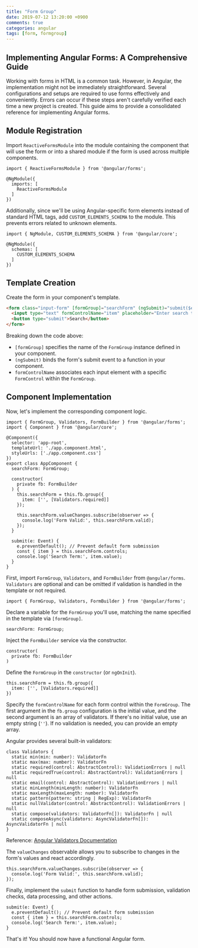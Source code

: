 ```yaml
---
title: "Form Group"
date: 2019-07-12 13:20:00 +0900
comments: true
categories: angular
tags: [form, formgroup]
---
```



## Implementing Angular Forms: A Comprehensive Guide

Working with forms in HTML is a common task. However, in Angular, the implementation might not be immediately straightforward. Several configurations and setups are required to use forms effectively and conveniently. Errors can occur if these steps aren't carefully verified each time a new project is created. This guide aims to provide a consolidated reference for implementing Angular forms.

## Module Registration

Import `ReactiveFormsModule` into the module containing the component that will use the form or into a shared module if the form is used across multiple components.

```tsx
import { ReactiveFormsModule } from '@angular/forms';

@NgModule({
  imports: [
    ReactiveFormsModule
  ]
})
```

Additionally, since we'll be using Angular-specific form elements instead of standard HTML tags, add `CUSTOM_ELEMENTS_SCHEMA` to the module. This prevents errors related to unknown elements.

```tsx
import { NgModule, CUSTOM_ELEMENTS_SCHEMA } from '@angular/core';

@NgModule({
  schemas: [
    CUSTOM_ELEMENTS_SCHEMA
  ]
})
```

## Template Creation

Create the form in your component's template.

```html
<form class="input-form" [formGroup]="searchForm" (ngSubmit)="submit($event)">
  <input type="text" formControlName="item" placeholder="Enter search term" tabindex="1" />
  <button type="submit">Search</button>
</form>
```

Breaking down the code above:

- `[formGroup]` specifies the name of the `FormGroup` instance defined in your component.
- `(ngSubmit)` binds the form's submit event to a function in your component.
- `formControlName` associates each input element with a specific `FormControl` within the `FormGroup`.

## Component Implementation

Now, let's implement the corresponding component logic.

```tsx
import { FormGroup, Validators, FormBuilder } from '@angular/forms';
import { Component } from '@angular/core';

@Component({
  selector: 'app-root',
  templateUrl: './app.component.html',
  styleUrls: ['./app.component.css']
})
export class AppComponent {
  searchForm: FormGroup;

  constructor(
    private fb: FormBuilder
  ) {
    this.searchForm = this.fb.group({
      item: ['', [Validators.required]]
    });

    this.searchForm.valueChanges.subscribe(observer => {
      console.log('Form Valid:', this.searchForm.valid);
    });
  }

  submit(e: Event) {
    e.preventDefault(); // Prevent default form submission
    const { item } = this.searchForm.controls;
    console.log('Search Term:', item.value);
  }
}
```

First, import `FormGroup`, `Validators`, and `FormBuilder` from `@angular/forms`. `Validators` are optional and can be omitted if validation is handled in the template or not required.

```tsx
import { FormGroup, Validators, FormBuilder } from '@angular/forms';
```

Declare a variable for the `FormGroup` you'll use, matching the name specified in the template via `[formGroup]`.

```tsx
searchForm: FormGroup;
```

Inject the `FormBuilder` service via the constructor.

```tsx
constructor(
  private fb: FormBuilder
)
```

Define the `FormGroup` in the `constructor` (or `ngOnInit`).

```tsx
this.searchForm = this.fb.group({
  item: ['', [Validators.required]]
})
```

Specify the `formControlName` for each form control within the `FormGroup`. The first argument in the `fb.group` configuration is the initial value, and the second argument is an array of validators. If there's no initial value, use an empty string (`''`). If no validation is needed, you can provide an empty array.

Angular provides several built-in validators:

```tsx
class Validators {
  static min(min: number): ValidatorFn
  static max(max: number): ValidatorFn
  static required(control: AbstractControl): ValidationErrors | null
  static requiredTrue(control: AbstractControl): ValidationErrors | null
  static email(control: AbstractControl): ValidationErrors | null
  static minLength(minLength: number): ValidatorFn
  static maxLength(maxLength: number): ValidatorFn
  static pattern(pattern: string | RegExp): ValidatorFn
  static nullValidator(control: AbstractControl): ValidationErrors | null
  static compose(validators: ValidatorFn[]): ValidatorFn | null
  static composeAsync(validators: AsyncValidatorFn[]): AsyncValidatorFn | null
}
```

Reference: [Angular Validators Documentation](https://angular.io/api/forms/Validators)

The `valueChanges` observable allows you to subscribe to changes in the form's values and react accordingly.

```tsx
this.searchForm.valueChanges.subscribe(observer => {
  console.log('Form Valid:', this.searchForm.valid);
});
```

Finally, implement the `submit` function to handle form submission, validation checks, data processing, and other actions.

```tsx
submit(e: Event) {
  e.preventDefault(); // Prevent default form submission
  const { item } = this.searchForm.controls;
  console.log('Search Term:', item.value);
}
```

That's it! You should now have a functional Angular form.